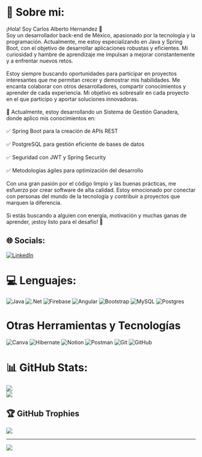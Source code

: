 # 💫 Sobre mi:
¡Hola! Soy Carlos Alberto Hernandez 👋<br>Soy un desarrollador back-end de México, apasionado por la tecnología y la programación. Actualmente, me estoy especializando en Java y Spring Boot, con el objetivo de desarrollar aplicaciones robustas y eficientes. Mi curiosidad y hambre de aprendizaje me impulsan a mejorar constantemente y a enfrentar nuevos retos.<br><br>Estoy siempre buscando oportunidades para participar en proyectos interesantes que me permitan crecer y demostrar mis habilidades. Me encanta colaborar con otros desarrolladores, compartir conocimientos y aprender de cada experiencia. Mi objetivo es sobresalir en cada proyecto en el que participo y aportar soluciones innovadoras.<br> <br>🔹 Actualmente, estoy desarrollando un Sistema de Gestión Ganadera, donde aplico mis conocimientos en:<br>
<br>✅ Spring Boot para la creación de APIs REST<br>
<br>✅ PostgreSQL para gestión eficiente de bases de datos<br>
<br>✅ Seguridad con JWT y Spring Security<br>
<br>✅ Metodologías ágiles para optimización del desarrollo<br>
<br>Con una gran pasión por el código limpio y las buenas prácticas, me esfuerzo por crear software de alta calidad. Estoy emocionado por conectar con personas del mundo de la tecnología y contribuir a proyectos que marquen la diferencia.<br><br>Si estás buscando a alguien con energía, motivación y muchas ganas de aprender, ¡estoy listo para el desafío! 🚀


## 🌐 Socials:
[![LinkedIn](https://img.shields.io/badge/LinkedIn-%230077B5.svg?logo=linkedin&logoColor=white)](https://linkedin.com/in/https://www.linkedin.com/in/carlosa-hernandez-dev/) 

# 💻 Lenguajes:
![Java](https://img.shields.io/badge/java-%23ED8B00.svg?style=flat-square&logo=openjdk&logoColor=white) ![.Net](https://img.shields.io/badge/.NET-5C2D91?style=flat-square&logo=.net&logoColor=white) ![Firebase](https://img.shields.io/badge/firebase-%23039BE5.svg?style=flat-square&logo=firebase) ![Angular](https://img.shields.io/badge/angular-%23DD0031.svg?style=flat-square&logo=angular&logoColor=white) ![Bootstrap](https://img.shields.io/badge/bootstrap-%238511FA.svg?style=flat-square&logo=bootstrap&logoColor=white)  ![MySQL](https://img.shields.io/badge/mysql-4479A1.svg?style=flat-square&logo=mysql&logoColor=white) ![Postgres](https://img.shields.io/badge/postgres-%23316192.svg?style=flat-square&logo=postgresql&logoColor=white) 

# Otras Herramientas y Tecnologías
![Canva](https://img.shields.io/badge/Canva-%2300C4CC.svg?style=flat-square&logo=Canva&logoColor=white) ![Hibernate](https://img.shields.io/badge/Hibernate-59666C?style=flat-square&logo=Hibernate&logoColor=white) ![Notion](https://img.shields.io/badge/Notion-%23000000.svg?style=flat-square&logo=notion&logoColor=white) ![Postman](https://img.shields.io/badge/Postman-FF6C37?style=flat-square&logo=postman&logoColor=white) ![Git](https://img.shields.io/badge/git-%23F05033.svg?style=flat-square&logo=git&logoColor=white) ![GitHub](https://img.shields.io/badge/github-%23121011.svg?style=flat-square&logo=github&logoColor=white)

# 📊 GitHub Stats:
![](https://github-readme-stats.vercel.app/api?username=carlos833-alb&theme=buefy&hide_border=false&include_all_commits=false&count_private=false)<br/>
![](https://nirzak-streak-stats.vercel.app/?user=carlos833-alb&theme=buefy&hide_border=false)<br/>
<!--![](https://github-readme-stats.vercel.app/api/top-langs/?username=carlos833-alb&theme=buefy&hide_border=false&include_all_commits=false&count_private=false&layout=compact) -->

## 🏆 GitHub Trophies
![](https://github-profile-trophy.vercel.app/?username=carlos833-alb&theme=radical&no-frame=false&no-bg=true&margin-w=4)

---
[![](https://visitcount.itsvg.in/api?id=carlos833-alb&icon=0&color=0)](https://visitcount.itsvg.in)

<!-- Proudly created with GPRM ( https://gprm.itsvg.in ) -->
